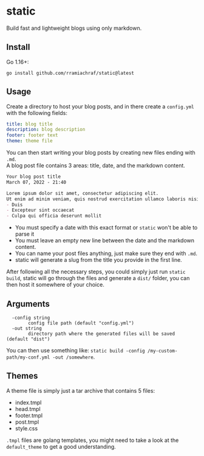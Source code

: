 # static
Build fast and lightweight blogs using only markdown.

## Install
Go 1.16+:
```
go install github.com/rramiachraf/static@latest
```

## Usage
Create a directory to host your blog posts, and in there create a `config.yml` with the following fields:

```yaml
title: blog title
description: blog description
footer: footer text
theme: theme file
```

You can then start writing your blog posts by creating new files ending with `.md`.  
A blog post file contains 3 areas: title, date, and the markdown content.

```md
Your blog post title
March 07, 2022 - 21:40

Lorem ipsum dolor sit amet, consectetur adipiscing elit. 
Ut enim ad minim veniam, quis nostrud exercitation ullamco laboris nisi ut aliquip ex:
- Duis
- Excepteur sint occaecat
- Culpa qui officia deserunt mollit
```

* You must specify a date with this exact format or `static` won't be able to parse it
* You must leave an empty new line between the date and the markdown content.
* You can name your post files anything, just make sure they end with `.md`.
* static will generate a slug from the title you provide in the first line.

After following all the necessary steps, you could simply just run `static build`, static will go through the files and generate a `dist/` folder, you can then host it somewhere of your choice.

## Arguments
```
  -config string
    	config file path (default "config.yml")
  -out string
    	directory path where the generated files will be saved (default "dist")
```
You can then use something like: `static build -config /my-custom-path/my-conf.yml -out /somewhere`.

## Themes
A theme file is simply just a tar archive that contains 5 files:

- index.tmpl
- head.tmpl
- footer.tmpl
- post.tmpl
- style.css

`.tmpl` files are golang templates, you might need to take a look at the `default_theme` to get a good understanding.
